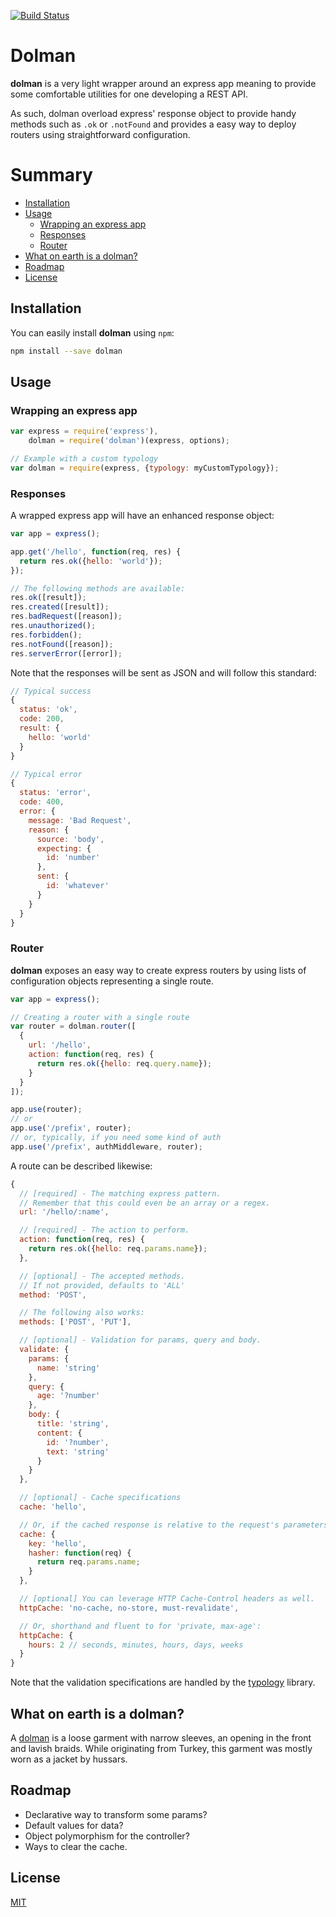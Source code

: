 [![Build Status](https://travis-ci.org/Yomguithereal/dolman.svg)](https://travis-ci.org/Yomguithereal/dolman)

# Dolman

**dolman** is a very light wrapper around an express app meaning to provide some comfortable utilities for one developing a REST API.

As such, dolman overload express' response object to provide handy methods such as `.ok` or `.notFound` and provides a easy way to deploy routers using straightforward configuration.

# Summary

* [Installation](#installation)
* [Usage](#usage)
  * [Wrapping an express app](#wrapping-an-express-app)
  * [Responses](#responses)
  * [Router](#router)
* [What on earth is a dolman?](#explanation)
* [Roadmap](#roadmap)
* [License](#license)

## Installation

You can easily install **dolman** using `npm`:

```bash
npm install --save dolman
```

## Usage

### Wrapping an express app

```js
var express = require('express'),
    dolman = require('dolman')(express, options);

// Example with a custom typology
var dolman = require(express, {typology: myCustomTypology});
```

### Responses

A wrapped express app will have an enhanced response object:

```js
var app = express();

app.get('/hello', function(req, res) {
  return res.ok({hello: 'world'});
});

// The following methods are available:
res.ok([result]);
res.created([result]);
res.badRequest([reason]);
res.unauthorized();
res.forbidden();
res.notFound([reason]);
res.serverError([error]);
```

Note that the responses will be sent as JSON and will follow this standard:

```js
// Typical success
{
  status: 'ok',
  code: 200,
  result: {
    hello: 'world'
  }
}

// Typical error
{
  status: 'error',
  code: 400,
  error: {
    message: 'Bad Request',
    reason: {
      source: 'body',
      expecting: {
        id: 'number'
      },
      sent: {
        id: 'whatever'
      }
    }
  }
}
```

### Router

**dolman** exposes an easy way to create express routers by using lists of configuration objects representing a single route.

```js
var app = express();

// Creating a router with a single route
var router = dolman.router([
  {
    url: '/hello',
    action: function(req, res) {
      return res.ok({hello: req.query.name});
    }
  }
]);

app.use(router);
// or
app.use('/prefix', router);
// or, typically, if you need some kind of auth
app.use('/prefix', authMiddleware, router);
```

A route can be described likewise:

```js
{
  // [required] - The matching express pattern.
  // Remember that this could even be an array or a regex.
  url: '/hello/:name',

  // [required] - The action to perform.
  action: function(req, res) {
    return res.ok({hello: req.params.name});
  },

  // [optional] - The accepted methods.
  // If not provided, defaults to 'ALL'
  method: 'POST',

  // The following also works:
  methods: ['POST', 'PUT'],

  // [optional] - Validation for params, query and body.
  validate: {
    params: {
      name: 'string'
    },
    query: {
      age: '?number'
    },
    body: {
      title: 'string',
      content: {
        id: '?number',
        text: 'string'
      }
    }
  },

  // [optional] - Cache specifications
  cache: 'hello',

  // Or, if the cached response is relative to the request's parameters:
  cache: {
    key: 'hello',
    hasher: function(req) {
      return req.params.name;
    }
  },

  // [optional] You can leverage HTTP Cache-Control headers as well.
  httpCache: 'no-cache, no-store, must-revalidate',

  // Or, shorthand and fluent to for 'private, max-age':
  httpCache: {
    hours: 2 // seconds, minutes, hours, days, weeks
  }
}
```

Note that the validation specifications are handled by the [typology](https://github.com/jacomyal/typology) library.

<h2 id="explanation">What on earth is a dolman?</h2>

A [dolman](https://en.wikipedia.org/wiki/Dolman) is a loose garment with narrow sleeves, an opening in the front and lavish braids. While originating from Turkey, this garment was mostly worn as a jacket by hussars.

## Roadmap

* Declarative way to transform some params?
* Default values for data?
* Object polymorphism for the controller?
* Ways to clear the cache.

## License

[MIT](LICENSE.txt)
